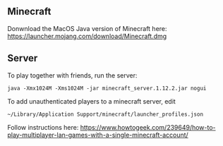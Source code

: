 ## Minecraft

Donwnload the MacOS Java version of Minecraft here:
https://launcher.mojang.com/download/Minecraft.dmg

## Server

To play together with friends, run the server:

    java -Xmx1024M -Xms1024M -jar minecraft_server.1.12.2.jar nogui

To add unauthenticated players to a minecraft server, edit

    ~/Library/Application Support/minecraft/launcher_profiles.json

Follow instructions here:
https://www.howtogeek.com/239649/how-to-play-multiplayer-lan-games-with-a-single-minecraft-account/

